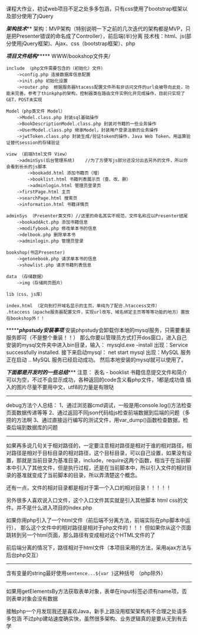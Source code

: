 课程大作业，初试web项目不足之处多多包涵，只有css使用了bootstrap框架以及部分使用了jQuery

*****************************架构技术*******************************
架构：MVP架构（特别说明一下之前的几次迭代的架构都是MVP，只是把Presenter错误的命名成了Controller），前后端(半)分离
技术栈：html、js(部分使用jQuery框架)、Ajax、css（bootstrap框架）、php

***********************项目文件结构****************************
WWW/bookshop文件夹/

	include （php文件需要包含的（初始化）文件）
		->config.php 连接数据库信息配置
		->init.php 初始化设置
		->router.php  根据服务器htacess配置文件所有非访问文件的url会被导向此处，功能未完善。参考了thinkphp的架构，控制器类在路由文件实例化并完成操作，目前只实现了GET，POST未实现

	Model（php类文件 Model）
		->Model.class.php 封装sql基础操作
		->BookDescriptionModel.class.php 封装对书籍的一些业务操作
		->UserModel.class.php 继承Model，封装用户登录注册的业务操作
		->jwtToken.class.php 封装生成/验证token的操作，Java Web Token，用运算验证替代session的存储验证

	view （前端html文件 View）
		->adminSys(后台管理系统)    //为了方便写js部分还没分出去另外的文件，所以你会看到长长的js脚本
			->bookadd.html 添加书籍页（增）
			->booklist.html 书籍列表展示页（查、改、删）
			->adminlogin.html 管理员登录页
		->firstPage.html 主页
		->searchPage.html 搜索页
		->information.html 书籍详情页

	adminSys （Presenter类文件）//这里的命名其实不规范，文件名称应以Presenter结尾
		->bookaddAct.php 添加书籍信息
		->modifybook.php 修改单本书的信息
		->delbook.php 删除单本书
		->adminlogin.php 管理员登录

	bookshop(书店Presenter)
		->getonebook.php 请求单本书的信息
		->showlist.php 请求书籍列表信息

	data （存储数据）
		->img（存储网页图片）

	lib（css、js库）

	index.html （定向到打开域名显示的主页，单纯为了配合.htaccess文件）
	.htaccess（apache服务器配置文件，实现url改写、域名绑定主页等等等功能的地方）置放在bookshop外！！

******************************phpstudy安装事项*************************
安装phpstudy会卸载你本地的mysql服务，只需要重装服务即可（不是整个重装！！）
那么你要以管理员方式打开dos窗口，进入自己安装的mysql文件夹中进入bin目录，输入：
mysqld.exe -install           出现：Service successfully installed.
接下来启动mysql：
net start mysql                出现：MySQL 服务正在启动 ..   MySQL 服务已经启动成功。
然后本地安装的mysql就可以使用了。

***************************下面都是开发时的一些总结******************************
注意：
表名 - booklist 
书籍信息提交文件和简介可以为空，不过不会显示成功，各种返回的code含义看php文件，1都是成功值
插入的图片尽量不要用中文，utf8的力量是有限哒
***********************************************************
debug方法个人总结：
1、通过浏览器cmd调试，一般是用console.log()方法检查页面数据传递等等
2、通过返回不同json代码给js检查前端数据到后端的问题（多捞的方法啊
3、通过直接运行编写的测试文件，用var_dump()函数检查数据，检查后端到数据库的问题
****************************************************
如果再多说几句关于相对路径的，一定要注意相对路径是相对于谁的相对路径，相对路径是相对于目标目录的相对路径，这个目标目录，可以自己设置，如果没有设置，那就是当前目录为基准目录，include，require这两个函数，相当于在当前脚本中引入了其他文件，但是执行过程，还是在当前脚本中，所以引入文件的相对目录的基准就变成了当前脚本的目录，所以弄清楚这个概念。

还有一点，文件的相对目录都是相对于第一个入口的相对目录！！！！！ 

另外很多人喜欢说入口文件，这个入口文件其实就是引入其他脚本 html css的文件。并不是什么进入项目的index.php

如果你用php引入了一个html文件（前后端不分离方法，前端实际在php脚本中运行），
那么这个文件中的相对路径是相对于php文件的！！！
但如果你从这个页面跳转到另一个html页面，那么路径有变成相对这个HTML文件的了

前后端分离的情况下，路径相对于html文件（本项目采用的方法，采用ajax方法与后台php交互）
**********************************
含有变量的string最好使用`sentence...${var }`这种括号 （php除外）
**********************************
如果用getElementsBy方法获取表单对象，表单在input标签必须有name项，否则表单对象会没有数据


接触php一个月发现我还是喜欢Java，新手上路没用框架架构有不合理之处请多多包涵
不过php建站速度确实快，虽然很多架构、业务逻辑真的是要从无到有去学